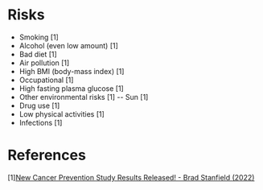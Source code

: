 # Risks
- Smoking [1]
- Alcohol (even low amount) [1]
- Bad diet [1]
- Air pollution [1]
- High BMI (body-mass index) [1]
- Occupational [1]
- High fasting plasma glucose [1]
- Other environmental risks [1]
-- Sun [1]
- Drug use [1]
- Low physical activities [1]
- Infections [1]

# References
[1][New Cancer Prevention Study Results Released! - Brad Stanfield (2022)](https://www.youtube.com/watch?v=4k6XMhAzIxw)
